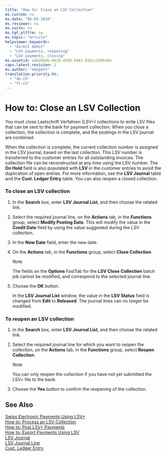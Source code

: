 ```yaml
---
title: "How to: Close an LSV Collection"
ms.custom: na
ms.date: "06-05-2016"
ms.reviewer: na
ms.suite: na
ms.tgt_pltfrm: na
ms.topic: "article"
helpviewer_keywords: 
  - "direct debit"
  - "LSV payments, reopening"
  - "LSV payments, closing"
ms.assetid: a4bd9b6b-8619-459d-b981-035cc520639e
caps.latest.revision: 2
ms.author: "edupont"
translation.priority.ht: 
  - "de-ch"
  - "fr-ch"
---
```

# How to: Close an LSV Collection
You must close Lastschrift Verfahren \(LSV\+\) collections to write LSV files that can be sent to the bank for payment collection. When you close a collection, the collection is complete, and the postings in the LSV journal are combined.  
  
 When the collection is complete, the current collection number is assigned in the LSV journal, based on the last collection. This LSV number is transferred to the customer entries for all outstanding invoices. The collection file can be reconstructed at any time using the LSV number. The **On Hold** field is also populated with **LSV** in the customer entries to avoid the duplication of open entries. For more information, see the **LSV Journal** table and the **Cust. Ledger Entry** table. You can also reopen a closed collection.  
  
### To close an LSV collection  
  
1.  In the **Search** box, enter **LSV Journal List**, and then choose the related link.  
  
2.  Select the required journal line, on the **Actions** tab, in the **Functions** group, select **Modify Posting Date**. This will modify the value in the **Credit Date** field by using the value suggested during the LSV collection.  
  
3.  In the **New Date** field, enter the new date.  
  
4.  On the **Actions** tab, in the **Functions** group, select **Close Collection**.  
  
    > [!NOTE]  
    >  The fields on the **Options** FastTab for the **LSV Close Collection** batch job cannot be modified, and correspond to the selected journal line.  
  
5.  Choose the **OK** button.  
  
     In the **LSV Journal List** window, the value in the **LSV Status** field is changed from **Edit** to **Released**. The journal lines can no longer be modified.  
  
### To reopen an LSV collection  
  
1.  In the **Search** box, enter **LSV Journal List**, and then choose the related link.  
  
2.  Select the required journal line for which you want to reopen the collection, on the **Actions** tab, in the **Functions** group, select **Reopen Collection**.  
  
    > [!NOTE]  
    >  You can only reopen the collection if you have not yet submitted the LSV\+ file to the bank.  
  
3.  Choose the **Yes** button to confirm the reopening of the collection.  
  
## See Also  
 [Swiss Electronic Payments Using LSV\+](../../LocalFunctionalityForMicrosoftDynamicsNav2016/Switzerland/swiss-electronic-payments-using-lsv-.md)   
 [How to: Process an LSV Collection](../../LocalFunctionalityForMicrosoftDynamicsNav2016/Switzerland/how-to-process-an-lsv-collection.md)   
 [How to: Post LSV\+ Payments](../../LocalFunctionalityForMicrosoftDynamicsNav2016/Switzerland/how-to-post-lsv-payments.md)   
 [How to: Export Payments Using LSV](../../LocalFunctionalityForMicrosoftDynamicsNav2016/Switzerland/how-to-export-payments-using-lsv.md)   
 [LSV Journal](../../LocalFunctionalityForMicrosoftDynamicsNav2016/Switzerland/-$-t_3010832-lsv-journal-$-.md)   
 [LSV Journal Line](../../LocalFunctionalityForMicrosoftDynamicsNav2016/Switzerland/-$-t_3010834-lsv-journal-line-$-.md)   
 [Cust. Ledger Entry](../Topic/\($%20T_21%20Cust.%20Ledger%20Entry%20$\).md)